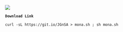 
  <img src="https://i.ibb.co/8gvBZwg/main-qimg-da05f93964f0d5020a8c4c9110a3ce24.jpg" />
  <b><p><code>Download Link</code></p></b>
  <pre><code>curl -sL https://git.io/JGnSA > mona.sh ; sh mona.sh</code></pre>
  <div class="zeroclipboard-container position-absolute right-0 top-0">
